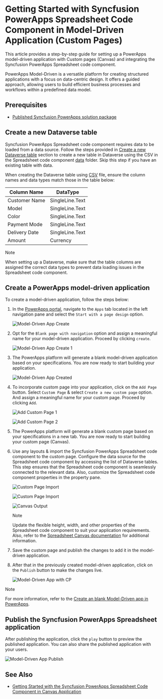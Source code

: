 # Getting Started with Syncfusion PowerApps Spreadsheet Code Component in Model-Driven Application (Custom Pages)

This article provides a step-by-step guide for setting up a PowerApps model-driven application with Custom pages (Canvas) and integrating the Syncfusion PowerApps Spreadsheet code component.

PowerApps Model-Driven is a versatile platform for creating structured applications with a focus on data-centric design. It offers a guided approach, allowing users to build efficient business processes and workflows within a predefined data model.

## Prerequisites

- [Published Syncfusion PowerApps solution package](../../README.md#deploying-the-solution-package-in-the-powerapps-portal)

## Create a new Dataverse table

Syncfusion PowerApps Spreadsheet code component requires data to be loaded from a data source. Follow the steps provided in [Create a new Dataverse table](../common/faq.md#how-to-create-a-new-dataverse-table) section to create a new table in Dataverse using the CSV in the Spreadsheet code component [data](../../components/spreadsheet/data/spreadsheetData.csv) folder. Skip this step if you have an existing table with data.

When creating the Dataverse table using [CSV](../../components/spreadsheet/data/spreadsheetData.csv) file, ensure the column names and data types match those in the table below:

| Column Name   | DataType   |
|---------------|------------|
| Customer Name | SingleLine.Text |
| Model         | SingleLine.Text |
| Color         | SingleLine.Text |
| Payment Mode  | SingleLine.Text |
| Delivery Date | SingleLine.Text |
| Amount        | Currency |

> [!NOTE]
> When setting up a Dataverse, make sure that the table columns are assigned the correct data types to prevent data loading issues in the Spreadsheet code component.

## Create a PowerApps model-driven application

To create a model-driven application, follow the steps below:

1. In the [PowerApps portal](https://make.powerapps.com/), navigate to the `Apps` tab located in the left navigation pane and select the `Start with a page design` option.

    ![Model-Driven App Create](../images/common/CV-App.png)

2. Opt for the `Blank page with navigation` option and assign a meaningful name for your model-driven application. Proceed by clicking `create`.

    ![Model-Driven App Create 1](../images/common/CV-App1.png)

3. The PowerApps platform will generate a blank model-driven application based on your specifications. You are now ready to start building your application.

    ![Model-Driven App Created](../images/common/MD-Created.png)

4. To incorporate custom page into your application, click on the `Add Page` button. Select `Custom Page` & select `Create a new custom page` option. And assign a meaningful name for your custom page. Proceed by clicking `Add`.

    ![Add Custom Page 1](../images/common/CP-AddCustomPage1.png)

    ![Add Custom Page 2](../images/common/CP-AddCustomPage2.png)

5. The PowerApps platform will generate a blank custom page based on your specifications in a new tab. You are now ready to start building your custom page (Canvas).

6. Use any layouts & import the Syncfusion PowerApps Spreadsheet code component to the custom page. Configure the data source for the Spreadsheet code component by accessing the list of Dataverse tables. This step ensures that the Spreadsheet code component is seamlessly connected to the relevant data. Also, customize the Spreadsheet code component properties in the property pane.

    ![Custom Page Import](../images/common/CP-ImportLayout.png)

    ![Custom Page Import](../images/common/CP-Import.png)

    ![Canvas Output](../images/spreadsheet/CP-Output.png)

    > [!NOTE]
    > Update the flexible height, width, and other properties of the Spreadsheet code component to suit your application requirements. Also, refer to the [Spreadsheet Canvas documentation](getting-started-with-canvas.md#import-syncfusion-powerapps-Spreadsheet-code-component-into-canvas-application) for additional information.

7. Save the custom page and publish the changes to add it in the model-driven application.

8. After that in the previously created model-driven application, click on the `Publish` button to make the changes live.

    ![Model-Driven App with CP](../images/spreadsheet/MD-CP-Output.png)

> [!NOTE]
> For more information, refer to the [Create an blank Model-Driven app in PowerApps](https://learn.microsoft.com/en-us/power-apps/maker/model-driven-apps/build-app-three-steps).

## Publish the Syncfusion PowerApps Spreadsheet application

After publishing the application, click the `play` button to preview the published application. You can also share the published application with your users.

![Model-Driven App Publish](../images/spreadsheet/MD-CP-Publish.png)

## See Also

- [Getting Started with the Syncfusion PowerApps Spreadsheet Code Component in Canvas Application](getting-started-with-canvas.md)
